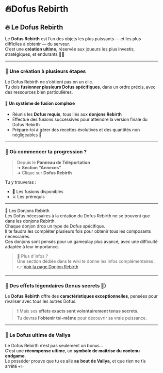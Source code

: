# 🔥Dofus Rebirth

## 🔥 Le Dofus Rebirth

Le **Dofus Rebirth** est l’un des objets les plus puissants — et les plus difficiles à obtenir — du serveur.\
C’est une **création ultime**, réservée aux joueurs les plus investis, stratégiques, et endurants 💼🧠

***

### 🔄 Une création à plusieurs étapes

Le Dofus Rebirth ne s’obtient pas en un clic.\
Tu dois **fusionner plusieurs Dofus spécifiques**, dans un ordre précis, avec des ressources bien particulières.

#### 🧪 Un système de fusion complexe

* Réunis les **Dofus requis**, tous liés aux **donjons Rebirth**
* Effectue des fusions successives pour atteindre la version finale du Dofus Rebirth
* Prépare-toi à gérer des recettes évolutives et des quantités non négligeables 🔁

***

### 📍 Où commencer ta progression ?

> Depuis le **Panneau de Téléportation**\
> ➜ **Section "Annexes"**\
> ➜ Clique sur **Dofus Rebirth**

Tu y trouveras :

* 📜 Les fusions disponibles
* ⚔️ Les prérequis

***

🏰 Les Donjons Rebirth\
Les Dofus nécessaires à la création du Dofus Rebirth ne se trouvent que dans les donjons Rebirth.\
Chaque donjon drop un type de Dofus spécifique.\
Il te faudra les compléter plusieurs fois pour obtenir tous les composants nécessaires.\
Ces donjons sont pensés pour un gameplay plus avancé, avec une difficulté adaptée à leur importance.

> &#x20;🔗 Plus d'infos ?\
> Une section dédiée dans le wiki te donne les infos complémentaires :\
> 👉 [Voir la page Donjon Rebirth](donjon-rebirth.md)

***

### 🎁 Des effets légendaires (tenus secrets 🤫)

Le **Dofus Rebirth** offre des **caractéristiques exceptionnelles**, pensées pour rivaliser avec tous les autres Dofus.

> ❗ Mais ses **effets exacts sont volontairement tenus secrets**.\
> Tu devras **l’obtenir toi-même** pour découvrir sa vraie puissance.

***

### 👑 Le Dofus ultime de Vallya

Le Dofus Rebirth n’est pas seulement un bonus…\
C’est une **récompense ultime**, un **symbole de maîtrise du contenu endgame**.\
Le posséder prouve que tu es allé **au bout de Vallya**, et que rien ne t’a arrêté 💀✨
